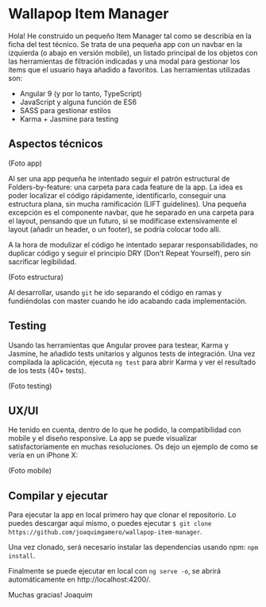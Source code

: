 # Wallapop Item Manager

Hola! He construido un pequeño Item Manager tal como se describía en la ficha del test técnico. Se trata de una pequeña app con un navbar en la izquierda (o abajo en versión mobile), un listado principal de los objetos con las herramientas de filtración indicadas y una modal para gestionar los items que el usuario haya añadido a favoritos. Las herramientas utilizadas son:

* Angular 9 (y por lo tanto, TypeScript)
* JavaScript y alguna función de ES6
* SASS para gestionar estilos
* Karma + Jasmine para testing

## Aspectos técnicos

(Foto app)

Al ser una app pequeña he intentado seguir el patrón estructural de Folders-by-feature: una carpeta para cada feature de la app. La idea es poder localizar el código rápidamente, identificarlo, conseguir una estructura plana, sin mucha ramificación (LIFT guidelines). Una pequeña excepción es el componente navbar, que he separado en una carpeta para el layout, pensando que un futuro, si se modificase extensivamente el layout (añadir un header, o un footer), se podría colocar todo allí.

A la hora de modulizar el código he intentado separar responsabilidades, no duplicar código y seguir el principio DRY (Don't Repeat Yourself), pero sin sacrificar legibilidad.

(Foto estructura)

Al desarrollar, usando `git` he ido separando el código en ramas y fundiéndolas con master cuando he ido acabando cada implementación.

## Testing

Usando las herramientas que Angular provee para testear, Karma y Jasmine, he añadido tests unitarios y algunos tests de integración. Una vez compilada la aplicación, ejecuta `ng test` para abrir Karma y ver el resultado de los tests (40+ tests).

(Foto testing)

## UX/UI

He tenido en cuenta, dentro de lo que he podido, la compatibilidad con mobile y el diseño responsive. La app se puede visualizar satisfactoriamente en muchas resoluciones. Os dejo un ejemplo de como se vería en un iPhone X:

(Foto mobile)

## Compilar y ejecutar

Para ejecutar la app en local primero hay que clonar el repositorio. Lo puedes descargar aquí mismo, o puedes ejecutar `$ git clone https://github.com/joaquimgamero/wallapop-item-manager`.

Una vez clonado, será necesario instalar las dependencias usando npm: `npm install`.

Finalmente se puede ejecutar en local con `ng serve -o`, se abrirá automáticamente en http://localhost:4200/.

Muchas gracias!
Joaquim

